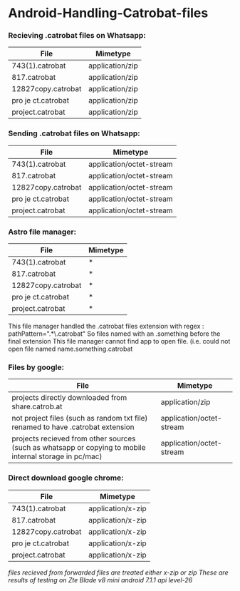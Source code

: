 # Android-Handling-Catrobat-files

### Recieving .catrobat files on Whatsapp:
| File                                    | Mimetype             |
|-----------------------------------------|-----------------|
| 743(1).catrobat                         |  application/zip        |
| 817.catrobat                            | application/zip      | 
| 12827copy.catrobat                             | application/zip      | 
| pro je ct.catrobat                             | application/zip      | 
| project.catrobat                             | application/zip      | 



### Sending .catrobat files on Whatsapp:
| File                                    | Mimetype             |
|-----------------------------------------|-----------------|
| 743(1).catrobat                         |  application/octet-stream        |
| 817.catrobat                            | application/octet-stream      | 
| 12827copy.catrobat                             | application/octet-stream      | 
| pro je ct.catrobat                             | application/octet-stream      | 
| project.catrobat                             | application/octet-stream      | 


####
### Astro file manager:
| File                                    | Mimetype             |
|-----------------------------------------|-----------------|
| 743(1).catrobat                         | *        |
| 817.catrobat                            | *      | 
| 12827copy.catrobat                      | *      | 
| pro je ct.catrobat                      | *      | 
| project.catrobat                        | *      | 

This file manager handled the .catrobat files extension with regex : pathPattern=".*\\.catrobat"
So files named with an .something before the final extension This file manager cannot find app to open file.
(i.e. could not open file named  name.something.catrobat



### Files by google:
| File                                    | Mimetype             |
|-----------------------------------------|-----------------|
| projects directly downloaded from share.catrob.at  | application/zip        |
| not project files (such as random txt file) renamed to have .catrobat extension | application/octet-stream      | 
|projects recieved from other sources (such as whatsapp or copying to mobile internal storage in pc/mac)                      |application/octet-stream| 


### Direct download google chrome:

| File                                    | Mimetype             |
|-----------------------------------------|-----------------|
| 743(1).catrobat                         | application/x-zip        |
| 817.catrobat                            | application/x-zip      | 
| 12827copy.catrobat                      | application/x-zip      | 
| pro je ct.catrobat                      | application/x-zip      | 
| project.catrobat                        | application/x-zip      | 


*files recieved from forwarded files are treated either x-zip or zip*
*These are results of testing on Zte Blade v8 mini android 7.1.1 api level-26*
